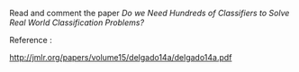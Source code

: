 Read and comment the paper *Do we Need Hundreds of Classifiers to Solve Real World Classification Problems?* 


Reference :

http://jmlr.org/papers/volume15/delgado14a/delgado14a.pdf
